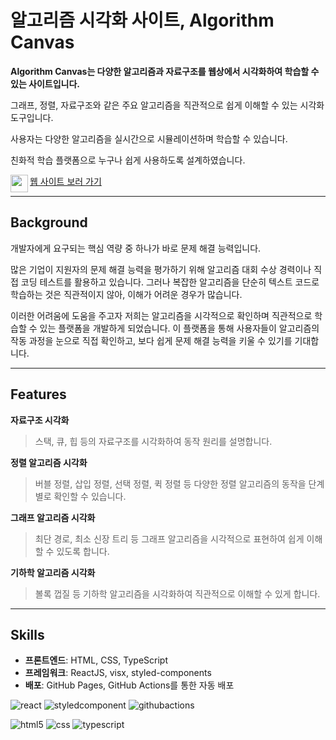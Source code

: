 # 알고리즘 시각화 사이트, Algorithm Canvas

**Algorithm Canvas는 다양한 알고리즘과 자료구조를 웹상에서 시각화하여 학습할 수 있는 사이트입니다.**
  
그래프, 정렬, 자료구조와 같은 주요 알고리즘을 직관적으로 쉽게 이해할 수 있는 시각화 도구입니다.

사용자는 다양한 알고리즘을 실시간으로 시뮬레이션하며 학습할 수 있습니다. 

친화적 학습 플랫폼으로 누구나 쉽게 사용하도록 설계하였습니다.

<img src="https://algorithmcanvas.com/images/favicon.svg" style="width: 28px; height: 28px;" align='left' />
<a href="https://algorithmcanvas.com" target="_blank">웹 사이트 보러 가기</a>

---

## Background
개발자에게 요구되는 핵심 역량 중 하나가 바로 문제 해결 능력입니다.

많은 기업이 지원자의 문제 해결 능력을 평가하기 위해 알고리즘 대회 수상 경력이나 직접 코딩 테스트를 활용하고 있습니다. 
그러나 복잡한 알고리즘을 단순히 텍스트 코드로 학습하는 것은 직관적이지 않아, 이해가 어려운 경우가 많습니다.

이러한 어려움에 도움을 주고자 저희는 알고리즘을 시각적으로 확인하며 직관적으로 학습할 수 있는 플랫폼을 개발하게 되었습니다. 
이 플랫폼을 통해 사용자들이 알고리즘의 작동 과정을 눈으로 직접 확인하고, 보다 쉽게 문제 해결 능력을 키울 수 있기를 기대합니다.

---

## Features 
**자료구조 시각화**
>스택, 큐, 힙 등의 자료구조를 시각화하여 동작 원리를 설명합니다.

**정렬 알고리즘 시각화**
>버블 정렬, 삽입 정렬, 선택 정렬, 퀵 정렬 등 다양한 정렬 알고리즘의 동작을 단계별로 확인할 수 있습니다.

**그래프 알고리즘 시각화**
>최단 경로, 최소 신장 트리 등 그래프 알고리즘을 시각적으로 표현하여 쉽게 이해할 수 있도록 합니다.

**기하학 알고리즘 시각화**
>볼록 껍질 등 기하학 알고리즘을 시각화하여 직관적으로 이해할 수 있게 합니다.

---

## Skills
- **프론트엔드**: HTML, CSS, TypeScript
- **프레임워크**: ReactJS, visx, styled-components
- **배포**: GitHub Pages, GitHub Actions를 통한 자동 배포

![react](https://img.shields.io/badge/React-20232A?style=for-the-badge&logo=react&logoColor=61DAFB)
![styledcomponent](https://img.shields.io/badge/styled--components-DB7093?style=for-the-badge&logo=styled-components&logoColor=white)
![githubactions](https://img.shields.io/badge/GitHub_Actions-2088FF?style=for-the-badge&logo=github-actions&logoColor=white)

![html5](https://img.shields.io/badge/HTML5-E34F26?style=for-the-badge&logo=html5&logoColor=white)
![css](https://img.shields.io/badge/CSS-239120?&style=for-the-badge&logo=css3&logoColor=white)
![typescript](https://img.shields.io/badge/TypeScript-007ACC?style=for-the-badge&logo=typescript&logoColor=white)
